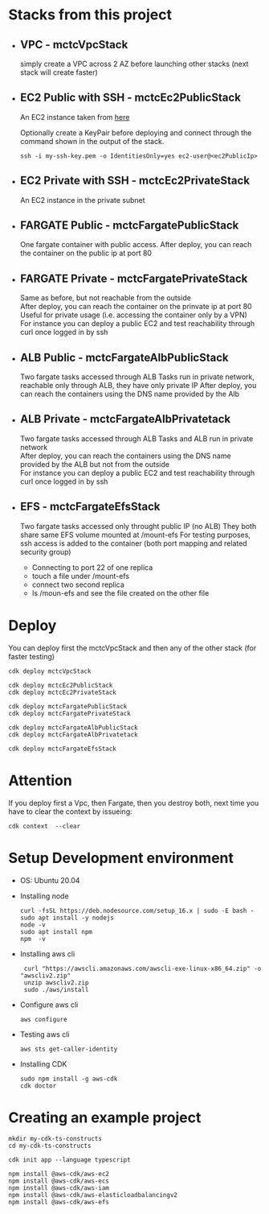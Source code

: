 # Stacks from this project

* ## VPC - mctcVpcStack

  simply create a VPC across 2 AZ before launching other stacks (next stack will create faster)

* ## EC2 Public with SSH - mctcEc2PublicStack

  An EC2 instance taken from  [here](https://github.dev/aws-samples/aws-cdk-examples)

  Optionally create a KeyPair before deploying and connect through the command shown in the output of the stack.

      ssh -i my-ssh-key.pem -o IdentitiesOnly=yes ec2-user@<ec2PublicIp>
  
* ## EC2 Private with SSH - mctcEc2PrivateStack

  An EC2 instance in the private subnet


* ## FARGATE Public - mctcFargatePublicStack
  
  One fargate container with public access.
  After deploy, you can reach the container on the public ip at port 80

* ## FARGATE Private - mctcFargatePrivateStack

  Same as before, but not reachable from the outside  
  After deploy, you can reach the container on the prinvate ip at port 80  
  Useful for private usage (i.e. accessing the container only by a VPN)  
  For instance you can deploy a public EC2 and test reachability through curl once logged in by ssh

* ## ALB Public - mctcFargateAlbPublicStack
  
  Two fargate tasks accessed through ALB
  Tasks run in private network, reachable only through ALB, they have only private IP
  After deploy, you can reach the containers using the DNS name provided by the Alb

* ## ALB Private - mctcFargateAlbPrivatetack
  
  Two fargate tasks accessed through ALB
  Tasks and ALB run in private network  
  After deploy, you can reach the containers using the DNS name provided by the ALB but not from the outside  
  For instance you can deploy a public EC2 and test reachability through curl once logged in by ssh

* ## EFS - mctcFargateEfsStack

    Two fargate tasks accessed only throught public IP  (no ALB)
    They both share same EFS volume mounted at /mount-efs
    For testing purposes, ssh access is added to the container (both port mapping and related security group)
    
    * Connecting to port 22 of one replica
    * touch a file under /mount-efs
    * connect two second replica
    * ls /moun-efs and see the file created on the other file




# Deploy

You can deploy first the mctcVpcStack and then any of the other stack (for faster testing)

```
cdk deploy mctcVpcStack
```

```
cdk deploy mctcEc2PublicStack
cdk deploy mctcEc2PrivateStack

cdk deploy mctcFargatePublicStack
cdk deploy mctcFargatePrivateStack

cdk deploy mctcFargateAlbPublicStack
cdk deploy mctcFargateAlbPrivatetack

cdk deploy mctcFargateEfsStack
```

# Attention

If you deploy first a Vpc, then Fargate, then you destroy both, next time you have to clear the context by issueing:

    cdk context  --clear 


# Setup Development environment

- OS: Ubuntu 20.04
* Installing node
    ```
    curl -fsSL https://deb.nodesource.com/setup_16.x | sudo -E bash -
    sudo apt install -y nodejs
    node -v
    sudo apt install npm
    npm  -v
    ```

* Installing aws cli
  ```
   curl "https://awscli.amazonaws.com/awscli-exe-linux-x86_64.zip" -o "awscliv2.zip"
   unzip awscliv2.zip
   sudo ./aws/install
   ```

- Configure aws cli
  ```
  aws configure
  ```

- Testing aws cli
  ```
  aws sts get-caller-identity
  ```

* Installing CDK 
  ```
  sudo npm install -g aws-cdk
  cdk doctor
  ```

# Creating an example project

```
mkdir my-cdk-ts-constructs
cd my-cdk-ts-constructs

cdk init app --language typescript

npm install @aws-cdk/aws-ec2
npm install @aws-cdk/aws-ecs
npm install @aws-cdk/aws-iam
npm install @aws-cdk/aws-elasticloadbalancingv2
npm install @aws-cdk/aws-efs
```


